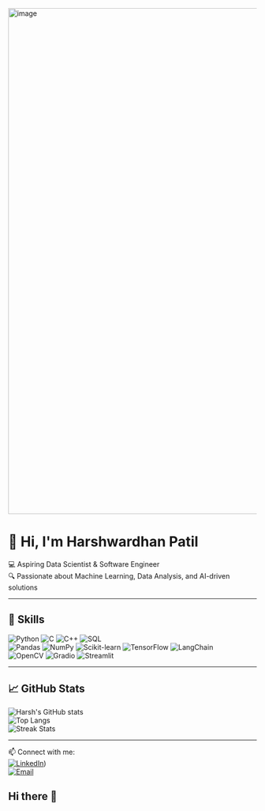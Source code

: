 <img width="1536" height="1024" alt="image" src="https://github.com/user-attachments/assets/3933e078-daa5-4f3a-8764-6a298838cc6f" />


# 👋 Hi, I'm Harshwardhan Patil  

💻 Aspiring Data Scientist & Software Engineer  
🔍 Passionate about Machine Learning, Data Analysis, and AI-driven solutions  

---

## 🚀 Skills

![Python](https://img.shields.io/badge/Python-3776AB?style=for-the-badge&logo=python&logoColor=white)
![C](https://img.shields.io/badge/C-00599C?style=for-the-badge&logo=c&logoColor=white)
![C++](https://img.shields.io/badge/C++-00599C?style=for-the-badge&logo=cplusplus&logoColor=white)
![SQL](https://img.shields.io/badge/SQL-003B57?style=for-the-badge&logo=postgresql&logoColor=white)  
![Pandas](https://img.shields.io/badge/Pandas-150458?style=for-the-badge&logo=pandas&logoColor=white)
![NumPy](https://img.shields.io/badge/Numpy-013243?style=for-the-badge&logo=numpy&logoColor=white)
![Scikit-learn](https://img.shields.io/badge/Scikit--learn-F7931E?style=for-the-badge&logo=scikitlearn&logoColor=white)
![TensorFlow](https://img.shields.io/badge/TensorFlow-FF6F00?style=for-the-badge&logo=tensorflow&logoColor=white)
![LangChain](https://img.shields.io/badge/LangChain-2D3748?style=for-the-badge&logo=chainlink&logoColor=white)  
![OpenCV](https://img.shields.io/badge/OpenCV-5C3EE8?style=for-the-badge&logo=opencv&logoColor=white)
![Gradio](https://img.shields.io/badge/Gradio-FFB000?style=for-the-badge)
![Streamlit](https://img.shields.io/badge/Streamlit-FF4B4B?style=for-the-badge&logo=streamlit&logoColor=white)  

---



## 📈 GitHub Stats  

![Harsh's GitHub stats](https://github-readme-stats.vercel.app/api?username=Harsh2456&show_icons=true&theme=tokyonight)  
![Top Langs](https://github-readme-stats.vercel.app/api/top-langs/?username=Harsh2456&layout=compact&theme=tokyonight)  
![Streak Stats](https://github-readme-streak-stats.herokuapp.com/?user=Harsh2456&theme=tokyonight)  

---

📫 Connect with me:  
[![LinkedIn](https://img.shields.io/badge/LinkedIn-0A66C2?style=for-the-badge&logo=linkedin&logoColor=white)](https://www.linkedin.com/in/harshwardhan-patil-955706251/))  
[![Email](https://img.shields.io/badge/Email-D14836?style=for-the-badge&logo=gmail&logoColor=white)](mailto:your-harshpatil2456@gmail.com)




## Hi there 👋

<!--
**Harsh2456/Harsh2456** is a ✨ _special_ ✨ repository because its `README.md` (this file) appears on your GitHub profile.

Here are some ideas to get you started:

- 🔭 I’m currently working on ...
- 🌱 I’m currently learning ...
- 👯 I’m looking to collaborate on ...
- 🤔 I’m looking for help with ...
- 💬 Ask me about ...
- 📫 How to reach me: ...
- 😄 Pronouns: ...
- ⚡ Fun fact: ...
-->
